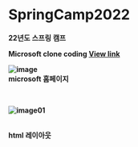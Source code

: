 
# SpringCamp2022
<Strong>22년도 스프링 캠프 

<b>
Microsoft clone coding 
<a href="https://www.macrosoft.dothome.co.kr">View link</a>

![image](https://user-images.githubusercontent.com/107266952/179736582-e5d69d55-5f9c-4574-b896-d7ada12089c2.png)
<br>
microsoft 홈페이지

<br>

![image01](https://user-images.githubusercontent.com/107266952/179739226-16211525-91e4-4b79-a477-c0da729773a1.png)

<br>
html 레이아웃
